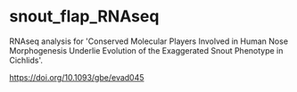 # snout_flap_RNAseq

RNAseq analysis for 'Conserved Molecular Players Involved in Human Nose Morphogenesis Underlie Evolution of the Exaggerated Snout Phenotype in Cichlids'.

https://doi.org/10.1093/gbe/evad045
